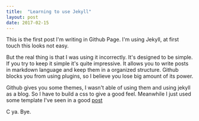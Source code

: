 ```yaml
---
title:  "Learning to use Jekyll"
layout: post
date: 2017-02-15
---
```

This is the first post I'm writing in Github Page. I'm using Jekyll, at first touch this looks not easy.

But the real thing is that I was using it incorrectly. It's designed to be simple.
If you try to keep it simple it's quite impressive.
It allows you to write posts in markdown language and keep them in a organized structure.
Github blocks you from using plugins, so I believe you lose big amount of its power.

Github gives you some themes, I wasn't able of using them and using jekyll as a blog.
So I have to build a css to give a good feel. Meanwhile I just used some template I've seen in a good [post](http://jmcglone.com/guides/github-pages/)

C ya. Bye.
